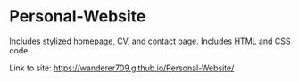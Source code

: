 # Personal-Website
Includes stylized homepage, CV, and contact page.
Includes HTML and CSS code.

Link to site: https://wanderer709.github.io/Personal-Website/
